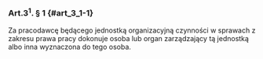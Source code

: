 ### Art.3<sup>1</sup>. § 1  {#art_3_1-1}

Za pracodawcę będącego jednostką organizacyjną czynności w sprawach z zakresu prawa pracy dokonuje osoba lub organ zarządzający tą jednostką albo inna wyznaczona do tego osoba.

